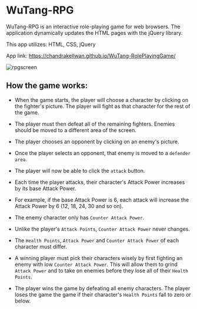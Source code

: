 # WuTang-RPG 

WuTang-RPG is an interactive role-playing game for web browsers. The application dynamically updates the HTML pages with the jQuery library.

This app utilizes: HTML, CSS, jQuery

App link: https://chandrakellwan.github.io/WuTang-RolePlayingGame/

![rpgscreen](https://user-images.githubusercontent.com/25890329/32693147-355cff0a-c6eb-11e7-8ba8-fe725e6745d1.png)

## How the game works:

* When the game starts, the player will choose a character by clicking on the fighter's picture. The player will fight as that character for the rest of the game.

* The player must then defeat all of the remaining fighters. Enemies should be moved to a different area of the screen.

* The player chooses an opponent by clicking on an enemy's picture.

* Once the player selects an opponent, that enemy is moved to a `defender area`.

* The player will now be able to click the `attack` button.

* Each time the player attacks, their character's Attack Power increases by its base Attack Power. 

* For example, if the base Attack Power is 6, each attack will increase the Attack Power by 6 (12, 18, 24, 30 and so on).

* The enemy character only has `Counter Attack Power`. 

* Unlike the player's `Attack Points`, `Counter Attack Power` never changes.

* The `Health Points`, `Attack Power` and `Counter Attack Power` of each character must differ.

* A winning player must pick their characters wisely by first fighting an enemy with low `Counter Attack Power`. This will allow them to    grind `Attack Power` and to take on enemies before they lose all of their `Health Points`.

* The player wins the game by defeating all enemy characters. The player loses the game the game if their character's `Health Points` fall to zero or below.

